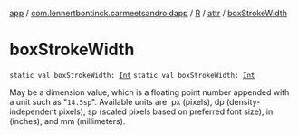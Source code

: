 [app](../../../index.md) / [com.lennertbontinck.carmeetsandroidapp](../../index.md) / [R](../index.md) / [attr](index.md) / [boxStrokeWidth](./box-stroke-width.md)

# boxStrokeWidth

`static val boxStrokeWidth: `[`Int`](https://kotlinlang.org/api/latest/jvm/stdlib/kotlin/-int/index.html)
`static val boxStrokeWidth: `[`Int`](https://kotlinlang.org/api/latest/jvm/stdlib/kotlin/-int/index.html)

May be a dimension value, which is a floating point number appended with a unit such as "`14.5sp`". Available units are: px (pixels), dp (density-independent pixels), sp (scaled pixels based on preferred font size), in (inches), and mm (millimeters).

